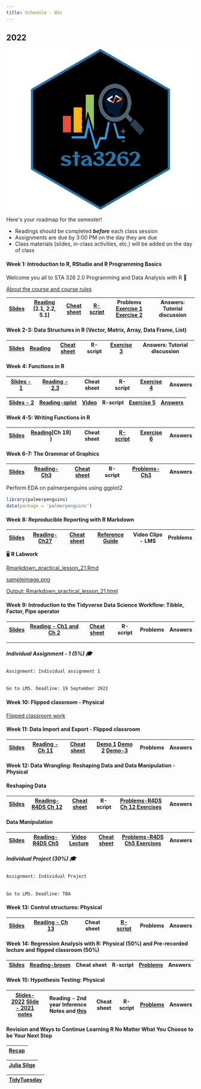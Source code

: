 ```yaml
---
title: Schedule - BSc
---
```



## 2022


![](https://github.com/statisticsmart/Rprogramming/blob/master/static/hexsticker/sta3262_hexSticker.png)


Here's your roadmap for the semester! 

- <i class="fas fa-book-reader"></i> Readings should be completed ***before*** each class session
- <i class="fas fa-laptop-code"></i> Assignments are due by 3:00 PM on the day they are due
- <i class="fas fa-university"></i></a> Class materials (slides, in-class activities, etc.) will be added on the day of class



#### Week 1: Introduction to R, RStudio and R Programming Basics

Welcome you all to STA 326 2.0 Programming and Data Analysis with R :clap:

[About the course and course rules](/2021/week0.html)

|[Slides](/2021/week1/l12021.html)    	|  [Reading](https://rstudio-education.github.io/hopr/basics.html) [2.1, 2.2, 5.1]  	|  [Cheat sheet](/cheatsheets/baser.pdf) 	| [R-script](/rscript/rscript1.R) | Problems [Exercise 1](https://thiyangt.github.io/rworkbook/index.html) [Exercise 2](https://thiyangt.github.io/rworkbook/intro.html)	| Answers: Tutorial discussion |
|:-:	|:-:	|:-:	|:-:	|:-:	| :-:	|


#### Week 2-3: Data Structures in R (Vector, Matrix, Array, Data Frame, List) 

|[Slides](/slides/l22021.html)    	|  [Reading](https://rstudio-education.github.io/hopr/r-objects.html#matrices)	|  [Cheat sheet]((/cheatsheets/baser.pdf)) 	| R-script | [Exercise 3](https://thiyangt.github.io/rworkbook/matrices-arrays-data-frames.html) 	| Answers: Tutorial discussion |
|:-:	|:-:	|:-:	|:-:	|:-:	| :-:	|

#### Week 4: Functions in R 

|[Slides - 1](/slides/l32021.html)    	|  [Reading - 2.3](https://rstudio-education.github.io/hopr/basics.html#functions) 	|  Cheat sheet 	| R-script | [Exercise 4](https://thiyangt.github.io/rworkbook/built-in-functions-in-r.html#lecture-slides-2)	| Answers |
|:-:	|:-:	|:-:	|:-:	|:-:	| :-:	|


|[Slides - 2](/slides/l42022.html)  	|  [Reading-qplot](https://ggplot2.tidyverse.org/reference/qplot.html)  	|  [Video](https://www.youtube.com/watch?v=HeqHMM4ziXA) 	| R-script | [Exercise 5](https://thiyangt.github.io/rworkbook/data-visualization-with-r-qplot.html) 	| [Answers](/answers/Week3Answers.pdf) |
|:-:	|:-:	|:-:	|:-:	|:-:	| :-:	|


#### Week 4-5:  Writing Functions in R  

|[Slides](/slides/l52021.html)    	|  [Reading](https://r4ds.had.co.nz/functions.html)[Ch 19] )  	|  Cheat sheet 	| [R-script](/slides/functionsanswers.R) | [Exercise 6](https://thiyangt.github.io/rworkbook/writing-functions-in-r.html) 	| Answers |
|:-:	|:-:	|:-:	|:-:	|:-:	| :-:	|

#### Week 6-7: The Grammar of Graphics 


|[Slides](/slides/l122021.html)     	| [Reading-Ch3](https://r4ds.had.co.nz/data-visualisation.html) 	|  [Cheat sheet](/cheatsheets/ggplot2-cheatsheet.pdf)  	| R-script | [Problems-Ch3](https://r4ds.had.co.nz/data-visualisation.html) 	| Answers |
|:-:	|:-:	|:-:	|:-:	|:-:	| :-:	|

Perform EDA on palmerpenguins using ggplot2

```r
library(palmerpenguins)
data(package = 'palmerpenguins')
```



#### Week 8: Reproducible Reporting with R Markdown 


|[Slides](/slides/hellor.rmarkdown.html)  	|  [Reading-Ch27](https://r4ds.had.co.nz/r-markdown.html)  	|  [Cheat sheet](/cheatsheets/rmarkdown-cheatsheet-2.0.pdf) 	| [Reference Guide](/cheatsheets/rmarkdown-reference.pdf)  | Video Clips - LMS 	| Problems |
|:-:	|:-:	|:-:	|:-:	|:-:	| :-:	|

🖥️ **R Labwork**

[Rmarkdown_practical_lesson_21.Rmd](/rscripts/rmarkdown_labwork/Rmarkdown_practical_lesson.Rmd)

[sampleimage.png](/rscripts/rmarkdown_labwork/sampleimage.png)

[Output: Rmarkdown_practical_lesson_21.html](/rscripts/rmarkdown_labwork/Rmarkdown_practical_lesson.html)


#### Week 9: Introduction to the Tidyverse Data Science Workflow: Tibble, Factor, Pipe operator

|[Slides](/slides/l72021.html)     	|  [Reading - Ch1 and Ch 2](https://r4ds.had.co.nz/introduction.html) 	|  [Cheat sheet](/cheatsheets/tibble.jpeg) 	| R-script | Problems 	| Answers |
|:-:	|:-:	|:-:	|:-:	|:-:	| :-:	|

----------------------------------------------------------------------------------

##### Individual Assignment - 1 (5%) 🎓

```{r class.source="watch-out"}
Assignment: Individual assignment 1
```

```diff

Go to LMS. Deadline: 19 September 2022

```


#### Week 10: Flipped classroom - Physical

[Flipped classroom work](https://tstdataviz.netlify.app/slides/mpg_visualization.html)



#### Week 11: Data Import and Export - Flipped classroom


|[Slides](/slides/l82021.html)     	|  [Reading - Ch 11](https://r4ds.had.co.nz/data-import.html)  	|  [Cheat sheet](/cheatsheets/data-import.pdf) 	| [Demo 1](https://www.youtube.com/watch?v=i-tshXv6lTg&t=381s) [Demo 2](https://www.youtube.com/watch?v=3pW3wZ-Dprg) [Demo-3](https://www.youtube.com/watch?v=K58J7EvGXDA)| Problems 	| Answers |
|:-:	|:-:	|:-:	|:-:	|:-:	| :-:	|




#### Week 12: Data Wrangling: Reshaping Data and Data Manipulation - Physical

#### Reshaping Data

|[Slides](/slides/l102021.html)    	|  [Reading-R4DS Ch 12](https://r4ds.had.co.nz/tidy-data.html)   	|  [Cheat sheet](/cheatsheets/data-wrangling-cheatsheet.pdf) 	| R-script | [Problems-R4DS Ch 12 Exercises](https://r4ds.had.co.nz/tidy-data.html) 	| Answers |
|:-:	|:-:	|:-:	|:-:	|:-:	| :-:	|

#### Data Manipulation

| [Slides](/slides/l112021.html)    	|  [Reading-R4DS Ch5](https://r4ds.had.co.nz/transform.html)  	|[Video Lecture](/video.pdf)   |[Cheat sheet](/cheatsheets/data-wrangling-cheatsheet.pdf) 	|  [Problems-R4DS Ch5 Exercises](https://r4ds.had.co.nz/transform.html)	| Answers |
|:-:	|:-:	|:-:	|:-:	|:-:	|:-:|



##### Individual Project (30%) 🎓

```{r class.source="watch-out"}
Assignment: Individual Project
```

```diff

Go to LMS. Deadline: TBA
```




#### Week 13:  Control structures: Physical

|[Slides](/slides/l62021.html)    	|  [Reading - Ch 13](https://bookdown.org/rdpeng/rprogdatascience/control-structures.html)  	|  Cheat sheet 	| [R-script](/rscript/cs.R) | Problems 	| Answers |
|:-:	|:-:	|:-:	|:-:	|:-:	| :-:	|



#### Week 14:  Regression Analysis with R: Physical (50%) and Pre-recorded lecture and flipped classroom (50%)



|[Slides](/slides/l132021.html)    	|  [Reading-broom](http://varianceexplained.org/r/broom-intro/)   	|  Cheat sheet 	| R-script | [Problems](/problems/Regression.html)  	| Answers |
|:-:	|:-:	|:-:	|:-:	|:-:	| :-:	|




#### Week 15: Hypothesis Testing: Physical

|[Slides-2022](/slides/hypothesis_testing_22.html) [Slide - 2021 notes](https://hellor.netlify.app/slides/Hypothesis_testing.pdf)    	|  Reading - 2nd year Inference Notes and [this](https://www.rebeccabarter.com/blog/2018-12-04_hypothesis_testing/) 	|  Cheat sheet 	| R-script | [Problems](https://hellor.netlify.app/problems/Hypothesis_questions.pdf) 	| Answers |
|:-:	|:-:	|:-:	|:-:	|:-:	| :-:	|



#### Revision and Ways to Continue Learning R No Matter What You Choose to be Your Next Step


|[Recap](/slides/recap2021.pdf)   	|  
|:-:	|

|[Julia Silge](https://www.youtube.com/channel/UCTTBgWyJl2HrrhQOOc710kA)|
|:-:	|

|[TidyTuesday](https://www.youtube.com/user/safe4democracy/videos)|
|:-:	|